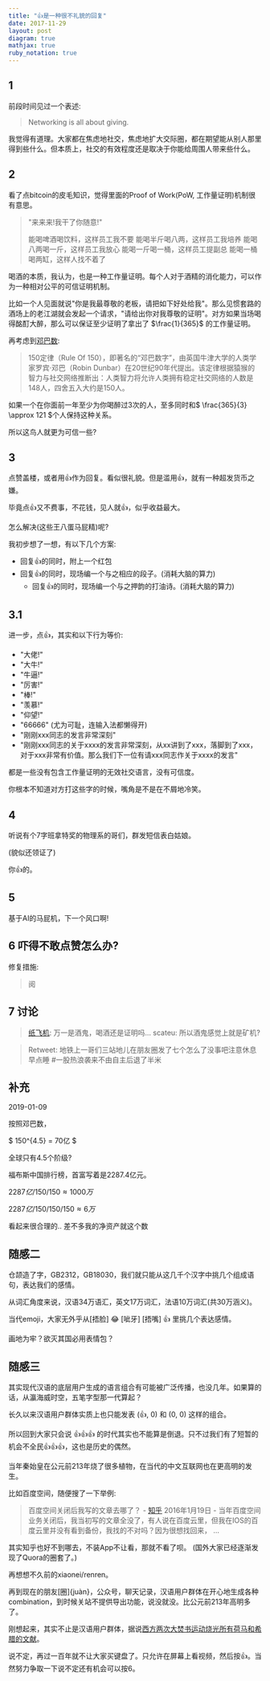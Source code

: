 ```yaml
---
title: "👍是一种很不礼貌的回复"
date: 2017-11-29
layout: post
diagram: true
mathjax: true
ruby_notation: true
---
```


## 1

前段时间见过一个表述:

> Networking is all about giving.

我觉得有道理。大家都在焦虑地社交，焦虑地扩大交际圈，都在期望能从别人那里得到些什么。但本质上，社交的有效程度还是取决于你能给周围人带来些什么。

## 2

看了点bitcoin的皮毛知识，觉得里面的Proof of Work(PoW, 工作量证明)机制很有意思。

>  "来来来!我干了你随意!"
> 
>  能喝啤酒喝饮料，这样员工我不要
>  能喝半斤喝八两，这样员工我培养
>  能喝八两喝一斤，这样员工我放心
>  能喝一斤喝一桶，这样员工提副总
>  能喝一桶喝两缸，这样人找不着了

喝酒的本质，我认为，也是一种工作量证明。每个人对于酒精的消化能力，可以作为一种相对公平的可信证明机制。

比如一个人见面就说"你是我最尊敬的老板，请把如下好处给我"。那么见惯套路的酒场上的老江湖就会发起一个请求，"请给出你对我尊敬的证明"。对方如果当场喝得酩酊大醉，那么可以保证至少证明了拿出了 $\frac{1}{365}$ 的工作量证明。


再考虑到[邓巴数](https://baike.baidu.com/item/150%E5%AE%9A%E5%BE%8B/2112262?fr=aladdin&fromid=7902147&fromtitle=%E9%82%93%E5%B7%B4%E6%95%B0):

> 150定律（Rule Of 150），即著名的“邓巴数字”，由英国牛津大学的人类学家罗宾·邓巴（Robin Dunbar）在20世纪90年代提出。该定律根据猿猴的智力与社交网络推断出：人类智力将允许人类拥有稳定社交网络的人数是148人，四舍五入大约是150人。

如果一个在你面前一年至少为你喝醉过3次的人，至多同时和$ \frac{365}{3} \approx 121 $个人保持这种关系。

所以这鸟人就更为可信一些?


## 3

点赞盖楼，或者用👍作为回复。看似很礼貌。但是滥用👍，就有一种超发货币之嫌。

毕竟点👍又不费事，不花钱，见人就👍，似乎收益最大。

怎么解决(这些王八蛋马屁精)呢?

我初步想了一想，有以下几个方案:

 - 回复👍的同时，附上一个红包
 - 回复👍的同时，现场编一个与之相应的段子。(消耗大脑的算力)
	 - 回复👍的同时，现场编一个与之押韵的打油诗。(消耗大脑的算力)


## 3.1

进一步，点👍，其实和以下行为等价:

 - "大佬!"
 - "大牛!"
 - "牛逼!"
 - "厉害!"
 - "棒!"
 - "羡慕!"
 - "仰望!"
 - "66666"  (尤为可耻，连输入法都懒得开)
 - "刚刚xxx同志的发言非常深刻"
 - "刚刚xxx同志的关于xxxx的发言非常深刻，从xx讲到了xxx，落脚到了xxx，对于xxx非常有价值。那么我们下一位有请xxx同志作关于xxxx的发言"


都是一些没有包含工作量证明的无效社交语言，没有可信度。

你根本不知道对方打这些字的时候，嘴角是不是在不屑地冷笑。

## 4

听说有个7字班拿特奖的物理系的哥们，群发短信表白姑娘。

(貌似还领证了)

你👍的。

## 5

基于AI的马屁机，下一个风口啊!

## 6 吓得不敢点赞怎么办?

修复措施:

> 阅

## 7 讨论

> [纸飞机](https://sdr-x.github.io): 万一是酒鬼，喝酒还是证明吗...
> scateu: 所以酒鬼感觉上就是矿机?


> Retweet: 地铁上一哥们三站地儿在朋友圈发了七个怎么了没事吧注意休息早点睡 #一股热浪袭来不由自主后退了半米

## 补充

2019-01-09

按照邓巴数，

$  150^{4.5} = 70亿 $

全球只有4.5个阶级?

福布斯中国排行榜，首富写着是2287.4亿元。

$2287亿/150/150 \approx 1000万$

$2287亿/150/150/150 \approx 6万$

看起来很合理的.. 差不多我的净资产就这个数


## 随感二

仓颉造了字，GB2312，GB18030，我们就只能从这几千个汉字中挑几个组成语句，表达我们的感情。

从词汇角度来说，汉语34万语汇，英文17万词汇，法语10万词汇(共30万涵义)。

当代emoji，大家无外乎从[捂脸] 😂 [呲牙] [捂嘴] 👍 里挑几个表达感情。

画地为牢？欲灭其国必用表情包？


## 随感三

其实现代汉语的底层用户生成的语言组合有可能被广泛传播，也没几年。如果算的话，从瀛海威时空，五笔字型那一代算起？

长久以来汉语用户群体实质上也只能发表 (👍, 0) 和 (0, 0) 这样的组合。

所以回到大家只会说 👍👍👍 的时代其实也不能算是倒退。只不过我们有了短暂的机会不全民👍👍👍，这也是历史的偶然。

当年秦始皇在公元前213年烧了很多植物，在当代的中文互联网也在更高明的发生。

比如百度空间，随便搜了一下举例:

> 百度空间关闭后我写的文章去哪了？ - [知乎](https://www.zhihu.com/question/39667774)
> 2016年1月19日 - 当年百度空间业务关闭后，我当初写的文章全没了，有人说在百度云里，但我在IOS的百度云里并没有看到备份，我找的不对吗？因为很想找回来， ...

其实知乎也好不到哪去，不装App不让看，那就不看了呗。
(国外大家已经逐渐发现了Quora的圈套了。)

再想想不久前的xiaonei/renren。

再到现在的朋友[圈]{juàn}，公众号，聊天记录，汉语用户群体在开心地生成各种combination，到时候关站不提供导出功能，说没就没。比公元前213年高明多了。

刚想起来，其实不止是汉语用户群体，据说[西方两次大焚书运动烧光所有荷马和希腊的文献](http://blog.sina.com.cn/s/blog_4b712d230102e1rp.html)。


说不定，再过一百年就不让大家买键盘了。只允许在屏幕上看视频，然后按👍。当然努力争取一下说不定还有机会可以按6。
